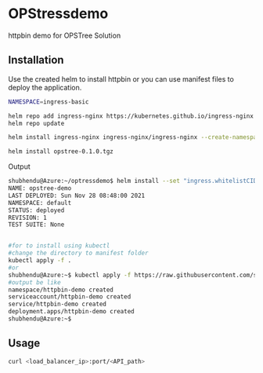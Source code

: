 # OPStressdemo


httpbin demo for OPSTree Solution

## Installation

Use the created helm to install httpbin or you can use manifest files to deploy the application.
```bash
NAMESPACE=ingress-basic

helm repo add ingress-nginx https://kubernetes.github.io/ingress-nginx
helm repo update

helm install ingress-nginx ingress-nginx/ingress-nginx --create-namespace --namespace $NAMESPACE 
```

```bash
helm install opstree-0.1.0.tgz
```
Output
```bash
shubhendu@Azure:~/optressdemo$ helm install --set "ingress.whitelistCIDR=1.1.1.2/1"opstree-demo test/opstree
NAME: opstree-demo
LAST DEPLOYED: Sun Nov 28 08:48:00 2021
NAMESPACE: default
STATUS: deployed
REVISION: 1
TEST SUITE: None
```

```bash

#for to install using kubectl
#change the directory to manifest folder
kubectl apply -f .
#or 
shubhendu@Azure:~$ kubectl apply -f https://raw.githubusercontent.com/shubhshekhar09/optressdemo/main/httpbin/manifest.yaml
#output be like
namespace/httpbin-demo created
serviceaccount/httpbin-demo created
service/httpbin-demo created
deployment.apps/httpbin-demo created
shubhendu@Azure:~$
```

## Usage

```bash
curl <load_balancer_ip>:port/<API_path>
```


